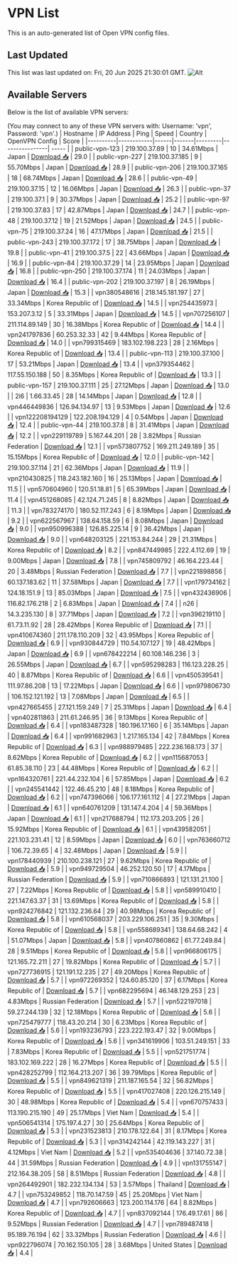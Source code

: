 # VPN List

This is an auto-generated list of Open VPN config files.

## Last Updated

This list was last updated on: Fri, 20 Jun 2025 21:30:01 GMT.
![Alt](https://repobeats.axiom.co/api/embed/186b98318ef1479477931607c1ad7d823f12451f.svg "Repobeats analytics image")

## Available Servers

Below is the list of available VPN servers:

(You may connect to any of these VPN servers with: Username: 'vpn', Password: 'vpn'.)
| Hostname | IP Address | Ping | Speed | Country | OpenVPN Config | Score |
|----------|------------|------|-------|---------|----------------| ----- |
| public-vpn-123 | 219.100.37.89 | 10 | 34.61Mbps | Japan | [Download 📥](./configs/server_0_JP.ovpn) | 29.0 |
| public-vpn-227 | 219.100.37.185 | 9 | 55.70Mbps | Japan | [Download 📥](./configs/server_1_JP.ovpn) | 28.9 |
| public-vpn-206 | 219.100.37.165 | 18 | 68.74Mbps | Japan | [Download 📥](./configs/server_2_JP.ovpn) | 28.6 |
| public-vpn-49 | 219.100.37.15 | 12 | 16.06Mbps | Japan | [Download 📥](./configs/server_3_JP.ovpn) | 26.3 |
| public-vpn-37 | 219.100.37.1 | 9 | 30.37Mbps | Japan | [Download 📥](./configs/server_4_JP.ovpn) | 25.2 |
| public-vpn-97 | 219.100.37.83 | 17 | 42.87Mbps | Japan | [Download 📥](./configs/server_5_JP.ovpn) | 24.7 |
| public-vpn-48 | 219.100.37.12 | 19 | 21.52Mbps | Japan | [Download 📥](./configs/server_6_JP.ovpn) | 24.5 |
| public-vpn-75 | 219.100.37.24 | 16 | 47.17Mbps | Japan | [Download 📥](./configs/server_7_JP.ovpn) | 21.5 |
| public-vpn-243 | 219.100.37.172 | 17 | 38.75Mbps | Japan | [Download 📥](./configs/server_8_JP.ovpn) | 19.8 |
| public-vpn-41 | 219.100.37.5 | 22 | 43.66Mbps | Japan | [Download 📥](./configs/server_9_JP.ovpn) | 16.9 |
| public-vpn-84 | 219.100.37.29 | 14 | 23.95Mbps | Japan | [Download 📥](./configs/server_10_JP.ovpn) | 16.8 |
| public-vpn-250 | 219.100.37.174 | 11 | 24.03Mbps | Japan | [Download 📥](./configs/server_11_JP.ovpn) | 16.4 |
| public-vpn-202 | 219.100.37.197 | 8 | 26.19Mbps | Japan | [Download 📥](./configs/server_12_JP.ovpn) | 15.3 |
| vpn380548616 | 218.145.181.197 | 27 | 33.34Mbps | Korea Republic of | [Download 📥](./configs/server_13_KR.ovpn) | 14.5 |
| vpn254435973 | 153.207.3.12 | 5 | 33.31Mbps | Japan | [Download 📥](./configs/server_14_JP.ovpn) | 14.5 |
| vpn707256107 | 211.114.89.149 | 30 | 16.38Mbps | Korea Republic of | [Download 📥](./configs/server_15_KR.ovpn) | 14.4 |
| vpn241797836 | 60.253.32.33 | 42 | 9.44Mbps | Korea Republic of | [Download 📥](./configs/server_16_KR.ovpn) | 14.0 |
| vpn799315469 | 183.102.198.223 | 28 | 2.16Mbps | Korea Republic of | [Download 📥](./configs/server_17_KR.ovpn) | 13.4 |
| public-vpn-113 | 219.100.37.100 | 17 | 53.21Mbps | Japan | [Download 📥](./configs/server_18_JP.ovpn) | 13.4 |
| vpn379354462 | 117.55.150.188 | 50 | 8.35Mbps | Korea Republic of | [Download 📥](./configs/server_19_KR.ovpn) | 13.3 |
| public-vpn-157 | 219.100.37.111 | 25 | 27.12Mbps | Japan | [Download 📥](./configs/server_20_JP.ovpn) | 13.0 |
| 2i6 | 1.66.33.45 | 28 | 14.14Mbps | Japan | [Download 📥](./configs/server_21_JP.ovpn) | 12.8 |
| vpn446449836 | 126.94.134.97 | 13 | 9.53Mbps | Japan | [Download 📥](./configs/server_22_JP.ovpn) | 12.6 |
| vpn122208194129 | 122.208.194.129 | 4 | 0.54Mbps | Japan | [Download 📥](./configs/server_23_JP.ovpn) | 12.4 |
| public-vpn-44 | 219.100.37.8 | 8 | 31.41Mbps | Japan | [Download 📥](./configs/server_24_JP.ovpn) | 12.2 |
| vpn229119789 | 5.167.44.201 | 28 | 3.82Mbps | Russian Federation | [Download 📥](./configs/server_25_RU.ovpn) | 12.1 |
| vpn573807752 | 169.211.249.189 | 35 | 15.15Mbps | Korea Republic of | [Download 📥](./configs/server_26_KR.ovpn) | 12.0 |
| public-vpn-142 | 219.100.37.114 | 21 | 62.36Mbps | Japan | [Download 📥](./configs/server_27_JP.ovpn) | 11.9 |
| vpn210430825 | 118.243.182.160 | 16 | 25.13Mbps | Japan | [Download 📥](./configs/server_28_JP.ovpn) | 11.5 |
| vpn570604960 | 120.51.18.81 | 5 | 65.39Mbps | Japan | [Download 📥](./configs/server_29_JP.ovpn) | 11.4 |
| vpn451268085 | 42.124.71.245 | 8 | 8.82Mbps | Japan | [Download 📥](./configs/server_30_JP.ovpn) | 11.3 |
| vpn783274170 | 180.52.117.243 | 6 | 8.19Mbps | Japan | [Download 📥](./configs/server_31_JP.ovpn) | 9.2 |
| vpn622567967 | 138.64.158.59 | 6 | 8.08Mbps | Japan | [Download 📥](./configs/server_32_JP.ovpn) | 9.0 |
| vpn950996388 | 126.85.225.14 | 9 | 36.42Mbps | Japan | [Download 📥](./configs/server_33_JP.ovpn) | 9.0 |
| vpn648203125 | 221.153.84.244 | 29 | 21.31Mbps | Korea Republic of | [Download 📥](./configs/server_34_KR.ovpn) | 8.2 |
| vpn847449985 | 222.4.112.69 | 19 | 9.00Mbps | Japan | [Download 📥](./configs/server_35_JP.ovpn) | 7.8 |
| vpn745809792 | 46.164.223.44 | 20 | 3.48Mbps | Russian Federation | [Download 📥](./configs/server_36_RU.ovpn) | 7.7 |
| vpn221898856 | 60.137.183.62 | 11 | 37.58Mbps | Japan | [Download 📥](./configs/server_37_JP.ovpn) | 7.7 |
| vpn179734162 | 124.18.151.9 | 13 | 85.03Mbps | Japan | [Download 📥](./configs/server_38_JP.ovpn) | 7.5 |
| vpn432436906 | 116.82.176.218 | 2 | 6.83Mbps | Japan | [Download 📥](./configs/server_39_JP.ovpn) | 7.4 |
| n26 | 14.3.235.130 | 8 | 37.71Mbps | Japan | [Download 📥](./configs/server_40_JP.ovpn) | 7.2 |
| vpn396219110 | 61.73.11.92 | 28 | 28.42Mbps | Korea Republic of | [Download 📥](./configs/server_41_KR.ovpn) | 7.1 |
| vpn410674360 | 211.178.110.209 | 32 | 43.95Mbps | Korea Republic of | [Download 📥](./configs/server_42_KR.ovpn) | 6.9 |
| vpn930844729 | 110.54.107.127 | 19 | 48.42Mbps | Japan | [Download 📥](./configs/server_43_JP.ovpn) | 6.9 |
| vpn678422214 | 60.108.146.236 | 3 | 26.55Mbps | Japan | [Download 📥](./configs/server_44_JP.ovpn) | 6.7 |
| vpn595298283 | 116.123.228.25 | 40 | 8.87Mbps | Korea Republic of | [Download 📥](./configs/server_45_KR.ovpn) | 6.6 |
| vpn450539541 | 111.97.86.208 | 13 | 17.22Mbps | Japan | [Download 📥](./configs/server_46_JP.ovpn) | 6.6 |
| vpn979806730 | 106.152.121.192 | 13 | 7.08Mbps | Japan | [Download 📥](./configs/server_47_JP.ovpn) | 6.5 |
| vpn427665455 | 27.121.159.249 | 7 | 25.31Mbps | Japan | [Download 📥](./configs/server_48_JP.ovpn) | 6.4 |
| vpn402811863 | 211.61.246.95 | 36 | 9.13Mbps | Korea Republic of | [Download 📥](./configs/server_49_KR.ovpn) | 6.4 |
| vpn183487328 | 180.196.17.160 | 6 | 35.14Mbps | Japan | [Download 📥](./configs/server_50_JP.ovpn) | 6.4 |
| vpn991682963 | 1.217.165.134 | 42 | 7.84Mbps | Korea Republic of | [Download 📥](./configs/server_51_KR.ovpn) | 6.3 |
| vpn988979485 | 222.236.168.173 | 37 | 8.62Mbps | Korea Republic of | [Download 📥](./configs/server_52_KR.ovpn) | 6.2 |
| vpn115687053 | 61.85.38.110 | 23 | 44.48Mbps | Korea Republic of | [Download 📥](./configs/server_53_KR.ovpn) | 6.2 |
| vpn164320761 | 221.44.232.104 | 6 | 57.85Mbps | Japan | [Download 📥](./configs/server_54_JP.ovpn) | 6.2 |
| vpn245541442 | 122.46.45.210 | 48 | 8.18Mbps | Korea Republic of | [Download 📥](./configs/server_55_KR.ovpn) | 6.2 |
| vpn747396066 | 106.177.161.112 | 4 | 27.21Mbps | Japan | [Download 📥](./configs/server_56_JP.ovpn) | 6.1 |
| vpn640761209 | 131.147.4.204 | 4 | 59.36Mbps | Japan | [Download 📥](./configs/server_57_JP.ovpn) | 6.1 |
| vpn217688794 | 112.173.203.205 | 26 | 15.92Mbps | Korea Republic of | [Download 📥](./configs/server_58_KR.ovpn) | 6.1 |
| vpn439582051 | 221.103.231.41 | 12 | 8.59Mbps | Japan | [Download 📥](./configs/server_59_JP.ovpn) | 6.0 |
| vpn763660712 | 106.72.39.65 | 4 | 32.48Mbps | Japan | [Download 📥](./configs/server_60_JP.ovpn) | 5.9 |
| vpn178440939 | 210.100.238.121 | 27 | 9.62Mbps | Korea Republic of | [Download 📥](./configs/server_61_KR.ovpn) | 5.9 |
| vpn949729504 | 46.252.120.50 | 17 | 4.17Mbps | Russian Federation | [Download 📥](./configs/server_62_RU.ovpn) | 5.9 |
| vpn710866893 | 121.131.21.100 | 27 | 7.22Mbps | Korea Republic of | [Download 📥](./configs/server_63_KR.ovpn) | 5.8 |
| vpn589910410 | 221.147.63.37 | 31 | 13.69Mbps | Korea Republic of | [Download 📥](./configs/server_64_KR.ovpn) | 5.8 |
| vpn924276842 | 121.132.236.64 | 29 | 40.98Mbps | Korea Republic of | [Download 📥](./configs/server_65_KR.ovpn) | 5.8 |
| vpn610568037 | 203.229.106.251 | 35 | 9.30Mbps | Korea Republic of | [Download 📥](./configs/server_66_KR.ovpn) | 5.8 |
| vpn558689341 | 138.64.68.242 | 4 | 51.07Mbps | Japan | [Download 📥](./configs/server_67_JP.ovpn) | 5.8 |
| vpn407860862 | 61.77.249.84 | 28 | 9.51Mbps | Korea Republic of | [Download 📥](./configs/server_68_KR.ovpn) | 5.8 |
| vpn966806175 | 121.165.72.211 | 27 | 19.82Mbps | Korea Republic of | [Download 📥](./configs/server_69_KR.ovpn) | 5.7 |
| vpn727736915 | 121.191.12.235 | 27 | 49.20Mbps | Korea Republic of | [Download 📥](./configs/server_70_KR.ovpn) | 5.7 |
| vpn972269352 | 124.60.85.120 | 37 | 6.17Mbps | Korea Republic of | [Download 📥](./configs/server_71_KR.ovpn) | 5.7 |
| vpn682295694 | 46.148.129.253 | 23 | 4.83Mbps | Russian Federation | [Download 📥](./configs/server_72_RU.ovpn) | 5.7 |
| vpn522197018 | 59.27.244.139 | 32 | 12.18Mbps | Korea Republic of | [Download 📥](./configs/server_73_KR.ovpn) | 5.6 |
| vpn725479777 | 118.43.20.214 | 30 | 6.23Mbps | Korea Republic of | [Download 📥](./configs/server_74_KR.ovpn) | 5.6 |
| vpn193236793 | 223.222.193.47 | 32 | 9.00Mbps | Korea Republic of | [Download 📥](./configs/server_75_KR.ovpn) | 5.6 |
| vpn341619906 | 103.51.249.151 | 33 | 7.83Mbps | Korea Republic of | [Download 📥](./configs/server_76_KR.ovpn) | 5.5 |
| vpn521751774 | 183.102.169.222 | 28 | 16.27Mbps | Korea Republic of | [Download 📥](./configs/server_77_KR.ovpn) | 5.5 |
| vpn428252799 | 112.164.213.207 | 36 | 39.79Mbps | Korea Republic of | [Download 📥](./configs/server_78_KR.ovpn) | 5.5 |
| vpn849621319 | 211.187.165.54 | 32 | 56.82Mbps | Korea Republic of | [Download 📥](./configs/server_79_KR.ovpn) | 5.5 |
| vpn417027408 | 220.126.215.149 | 30 | 48.98Mbps | Korea Republic of | [Download 📥](./configs/server_80_KR.ovpn) | 5.4 |
| vpn670757433 | 113.190.215.190 | 49 | 25.17Mbps | Viet Nam | [Download 📥](./configs/server_81_VN.ovpn) | 5.4 |
| vpn506541314 | 175.197.4.27 | 30 | 25.64Mbps | Korea Republic of | [Download 📥](./configs/server_82_KR.ovpn) | 5.3 |
| vpn231523813 | 210.178.122.64 | 31 | 8.17Mbps | Korea Republic of | [Download 📥](./configs/server_83_KR.ovpn) | 5.3 |
| vpn314242144 | 42.119.143.227 | 31 | 4.12Mbps | Viet Nam | [Download 📥](./configs/server_84_VN.ovpn) | 5.2 |
| vpn535404636 | 37.140.72.38 | 44 | 31.59Mbps | Russian Federation | [Download 📥](./configs/server_85_RU.ovpn) | 4.9 |
| vpn131755147 | 212.164.38.205 | 58 | 8.51Mbps | Russian Federation | [Download 📥](./configs/server_86_RU.ovpn) | 4.8 |
| vpn264492901 | 182.232.134.134 | 53 | 3.57Mbps | Thailand | [Download 📥](./configs/server_87_TH.ovpn) | 4.7 |
| vpn753249852 | 118.70.147.59 | 45 | 25.20Mbps | Viet Nam | [Download 📥](./configs/server_88_VN.ovpn) | 4.7 |
| vpn792606663 | 123.200.114.176 | 64 | 8.82Mbps | Korea Republic of | [Download 📥](./configs/server_89_KR.ovpn) | 4.7 |
| vpn837092144 | 176.49.17.61 | 86 | 9.52Mbps | Russian Federation | [Download 📥](./configs/server_90_RU.ovpn) | 4.7 |
| vpn789487418 | 95.189.76.194 | 62 | 33.32Mbps | Russian Federation | [Download 📥](./configs/server_91_RU.ovpn) | 4.6 |
| vpn922796074 | 70.162.150.105 | 28 | 3.68Mbps | United States | [Download 📥](./configs/server_92_US.ovpn) | 4.4 |
